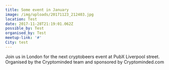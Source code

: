 ```yaml
---
title: Some event in January
image: /img/uploads/20171123_212403.jpg
location: Test
date: 2017-11-28T21:19:01.062Z
possible_by: Test
organised_by: Test
meetup-link: '#'
City: test
---
```

Join us in London for the next cryptobeers event at PubX Liverpool street. Organised by the Cryptominded team and sponsored by Cryptominded.com
